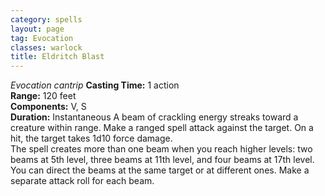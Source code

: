 ```yaml
---
category: spells
layout: page
tag: Evocation
classes: warlock
title: Eldritch Blast
---
```


_Evocation cantrip_ **Casting Time:** 1 action    
**Range:** 120 feet    
**Components:** V, S    
**Duration:** Instantaneous A beam of crackling energy streaks toward a creature within range. Make a ranged spell attack against the target. On a hit, the target takes 1d10 force damage.    
The spell creates more than one beam when you reach higher levels: two beams at 5th level, three beams at 11th level, and four beams at 17th level. You can direct the beams at the same target or at different ones. Make a separate attack roll for each beam.